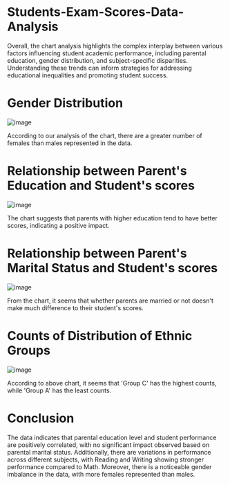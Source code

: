 # Students-Exam-Scores-Data-Analysis
Overall, the chart analysis highlights the complex interplay between various factors influencing student academic performance, including parental education, gender distribution, and subject-specific disparities. Understanding these trends can inform strategies for addressing educational inequalities and promoting student success.

# Gender Distribution

![image](https://github.com/nileshely/Students-Exam-Scores-Data-Analysis/assets/163812350/80cfeafd-0024-4351-9662-950298c95e1c)

According to our analysis of the chart, there are a greater number of females than males represented in the data.

# Relationship between Parent's Education and Student's scores

![image](https://github.com/nileshely/Students-Exam-Scores-Data-Analysis/assets/163812350/ab4de4a2-cf50-4d1e-b88b-ef463e1ea970)

The chart suggests that parents with higher education tend to have better scores, indicating a positive impact.

# Relationship between Parent's Marital Status and Student's scores

![image](https://github.com/nileshely/Students-Exam-Scores-Data-Analysis/assets/163812350/4fd0c3c2-545b-405d-b30f-4a22366363c6)

From the chart, it seems that whether parents are married or not doesn't make much difference to their student's scores.

# Counts of Distribution of Ethnic Groups

![image](https://github.com/nileshely/Students-Exam-Scores-Data-Analysis/assets/163812350/830aca94-4025-444d-a118-8404479bb039)

According to above chart, it seems that 'Group C' has the highest counts, while 'Group A' has the least counts.

# Conclusion

The data indicates that parental education level and student performance are positively correlated, with no significant impact observed based on parental marital status. Additionally, there are variations in performance across different subjects, with Reading and Writing showing stronger performance compared to Math. Moreover, there is a noticeable gender imbalance in the data, with more females represented than males.
